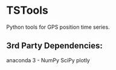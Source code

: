 # TSTools
Python tools for GPS position time series.

## 3rd Party Dependencies:
  anaconda 3 - 
    NumPy
    SciPy
    plotly
